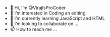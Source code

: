 - 👋 Hi, I’m @VirajIsProCoder
- 👀 I’m interested in Coding an editing
- 🌱 I’m currently learning JavaScript and HTML
- 💞️ I’m looking to collaborate on ...
- 📫 How to reach me ...

<!---
VirajIsProCoder/VirajIsProCoder is a ✨ special ✨ repository because its `README.md` (this file) appears on your GitHub profile.
You can click the Preview link to take a look at your changes.
--->
